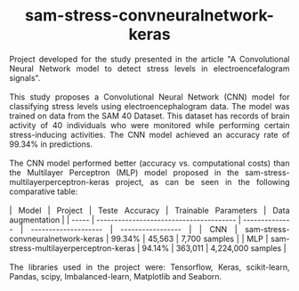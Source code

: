 <div align="center">

# sam-stress-convneuralnetwork-keras

<div align="justify">
Project developed for the study presented in the article "A Convolutional Neural Network model to detect stress levels in electroencefalogram signals".
<br><br>
This study proposes a Convolutional Neural Network (CNN) model for classifying stress levels using electroencephalogram data. The model was trained on data from the SAM 40 Dataset. This dataset has records of brain activity of 40 individuals who were monitored while performing certain stress-inducing activities. The CNN model achieved an accuracy rate of 99.34% in predictions.
<br><br>
The CNN model performed better (accuracy vs. computational costs) than the Multilayer Perceptron (MLP) model proposed in the sam-stress-multilayerperceptron-keras project, as can be seen in the following comparative table:
<br><br>
| Model | Project                                 | Teste Accuracy | Trainable Parameters | Data augmentation |
| ----- | --------------------------------------- | -------------- | -------------------- | ----------------- |
| CNN   | sam-stress-convneuralnetwork-keras      | 99.34%         | 45,563               | 7,700 samples     | 
| MLP   | sam-stress-multilayerperceptron-keras   | 94.14%         | 363,011              | 4,224,000 samples |
<br><br>
The libraries used in the project were: Tensorflow, Keras, scikit-learn, Pandas, scipy, Imbalanced-learn, Matplotlib and Seaborn. 

